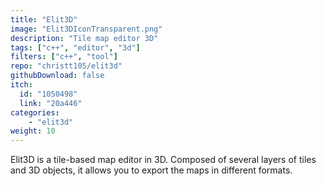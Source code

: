 ```yaml
---
title: "Elit3D"
image: "Elit3DIconTransparent.png"
description: "Tile map editor 3D"
tags: ["c++", "editor", "3d"]
filters: ["c++", "tool"]
repo: "christt105/elit3d"
githubDownload: false
itch:
  id: "1050498"
  link: "20a446"
categories: 
    - "elit3d"
weight: 10
---
```

Elit3D is a tile-based map editor in 3D. Composed of several layers of tiles and 3D objects, it allows you to export the maps in different formats.